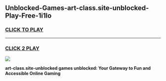 
## Unblocked-Games-art-class.site-unblocked-Play-Free-1i1lo
<h3>
<a href="https://premium76.site?title=art-class.site-unblocked&ref=19M">CLICK TO PLAY</a></h3>
<hr>

<h3>
<a href="https://premium76.site?title=art-class.site-unblocked&ref=19M">CLICK 2 PLAY</a>
  
</h3>

<a href="https://premium76.site?title=art-class.site-unblocked&ref=19M"><img src="https://clearcache.store/games.png"></a>


**art-class.site-unblocked games unblocked: Your Gateway to Fun and Accessible Online Gaming**
